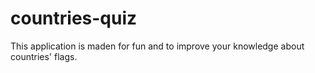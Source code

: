 # countries-quiz
This application is maden for fun and to improve your knowledge about countries' flags.
